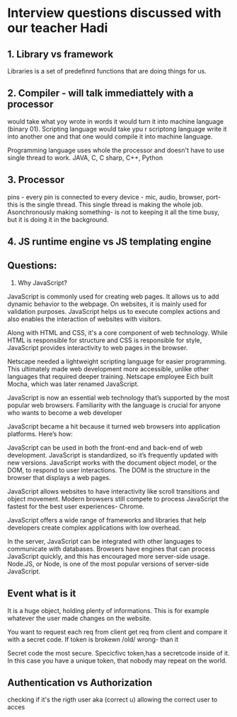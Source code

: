 # Interview questions discussed with our teacher Hadi

## 1. Library vs framework

Libraries is a set of predefinrd functions that are doing things for us.

## 2. Compiler - will talk immediattely with a processor

would take what yoy wrote in words it would turn it into machine language (binary 01). Scripting language would take ypu r scriptong language write it into another one and that one would compile it into machine language.

Programming language uses whole the processor and doesn't have to use single thread to work. JAVA, C, C sharp, C++, Python

## 3. Processor

pins - every pin is connected to every device - mic, audio, browser, port- this is the single thread. This single thread is making the whole job. Asonchronously making something- is not to keeping it all the time busy, but it is doing it in the background.

## 4. JS runtime engine vs JS templating engine

## Questions:

1. Why JavaScript?

JavaScript is commonly used for creating web pages. It allows us to add dynamic behavior to the webpage. On websites, it is mainly used for validation purposes. JavaScript helps us to execute complex actions and also enables the interaction of websites with visitors.

Along with HTML and CSS, it's a core component of web technology. While HTML is responsible for structure and CSS is responsible for style, JavaScript provides interactivity to web pages in the browser.

Netscape needed a lightweight scripting language for easier programming. This ultimately made web development more accessible, unlike other languages that required deeper training. Netscape employee Eich built Mocha, which was later renamed JavaScript.

JavaScript is now an essential web technology that’s supported by the most popular web browsers. Familiarity with the language is crucial for anyone who wants to become a web developer

JavaScript became a hit because it turned web browsers into application platforms. Here’s how:

JavaScript can be used in both the front-end and back-end of web development.
JavaScript is standardized, so it’s frequently updated with new versions.
JavaScript works with the document object model, or the DOM, to respond to user interactions. The DOM is the structure in the browser that displays a web pages.

JavaScript allows websites to have interactivity like scroll transitions and object movement. Modern browsers still compete to process JavaScript the fastest for the best user experiences- Chrome.

JavaScript offers a wide range of frameworks and libraries that help developers create complex applications with low overhead.

In the server, JavaScript can be integrated with other languages to communicate with databases. Browsers have engines that can process JavaScript quickly, and this has encouraged more server-side usage. Node.JS, or Node, is one of the most popular versions of server-side JavaScript.

## Event what is it

It is a huge object, holding plenty of informations. This is for example whatever the user made changes on the website.

You want to request each req from client get req from client and compare it with a secret code.
If token is brokewn /old/ wrong- than it

Secret code the most secure. Specicfivc token,has a secretcode inside of it. In this case you have a unique token, that nobody may repeat on the world.

## Authentication vs Authorization

checking if it's the rigth user aka (correct u)
allowing the correct user to acces
